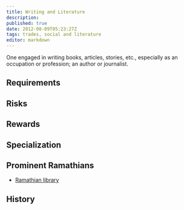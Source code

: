 ```yaml
---
title: Writing and Literature
description:
published: true
date: 2012-08-09T05:23:27Z
tags: trades, social and literature
editor: markdown
---
```


One engaged in writing books, articles, stories, etc., especially as an occupation or profession; an author or journalist.

## Requirements

## Risks

## Rewards

## Specialization

## Prominent Ramathians

- [Ramathian library](/entertainment/literature)

## History

